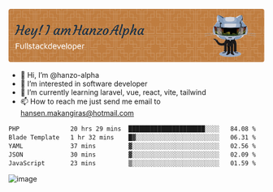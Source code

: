 ![Header](./github-header-image.png)

- 👋 Hi, I’m @hanzo-alpha
- 👀 I’m interested in software developer
- 🌱 I’m currently learning laravel, vue, react, vite, tailwind
- 📫 How to reach me just send me email to hansen.makangiras@hotmail.com 

<!---
hanzo-alpha/hanzo-alpha is a ✨ special ✨ repository because its `README.md` (this file) appears on your GitHub profile.
You can click the Preview link to take a look at your changes.
--->

<!--START_SECTION:waka-->

```txt
PHP              20 hrs 29 mins  █████████████████████░░░░   84.08 %
Blade Template   1 hr 32 mins    █▓░░░░░░░░░░░░░░░░░░░░░░░   06.31 %
YAML             37 mins         ▓░░░░░░░░░░░░░░░░░░░░░░░░   02.56 %
JSON             30 mins         ▓░░░░░░░░░░░░░░░░░░░░░░░░   02.09 %
JavaScript       23 mins         ▒░░░░░░░░░░░░░░░░░░░░░░░░   01.59 %
```

<!--END_SECTION:waka-->

![image](https://github.com/hanzo-alpha/hanzo-alpha/assets/111342797/c4bd2977-6123-4017-8652-6e166259b484)

